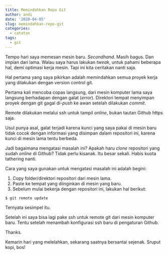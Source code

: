 ```yaml
---
title: Memindahkan Repo Git
author: andi
date: '2020-04-05'
slug: memindahkan-repo-git
categories:
  - catatan
tags:
  - git
---
```


Tempo hari saya memesan mesin baru. _Secondhand_. Masih bagus. Dan impian dari lama. Walau saya harus lakukan _tweak_, untuk pahami beberapa hal, demi optimasi kerja mesin. Tapi ini kita ceritakan nanti saja.

Hal pertama yang saya pikirkan adalah memindahkan semua proyek kerja yang dilakukan dengan version control git.

Pertama kali mencoba copas langsung, dari mesin komputer lama saya langsung berhadapan dengan galat (_error_). Direktori tempat menyimpan proyek dengan git gagal di-_push_ ke awan setelah dilakukan _commit_.

Remote dilakukan melalui ssh untuk tampil _online_, bukan tautan Github https saja.

Usul punya asal, galat terjadi karena kunci yang saya pakai di mesin baru tidak cocok dengan informasi yang disimpan dalam repositori ini, karena kunci di mesin lama tentu berbeda.

Jadi bagaimana mengatasi masalah ini? Apakah haru _clone_ repositori yang sudah _online_ di Github? Tidak perlu kisanak. Itu besar sekali. Habis kuota tathering nanti.

Cara yang saya gunakan untuk mengatasi masalah ini adalah begini:

1. Copy folder/direktori repositori dari mesin lama.
2. Paste ke tempat yang diinginkan di mesin yang baru.
3. Sebelum mulai bekerja dengan repositori ini, lakukan hal berikut:

```{bash}
$ git remote update
```

Ternyata sesimpel itu.

Setelah ini saya bisa lagi pake ssh untuk remote git dari mesin komputer baru. Tentu setelah menambah konfigurasi ssh baru di pengaturan Github.

Thanks.

Kemarin hari yang melelahkan, sekarang saatnya bersantai sejenak. Sruput kopi, bos!